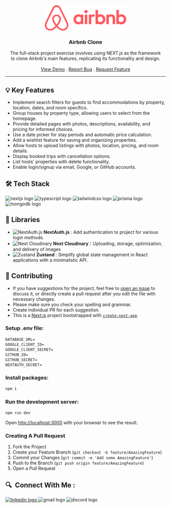 <div align="center">
  <a href="https://github.com/athenacheng15/airbnb-clone">
    <img src="public/images/logo.png" alt="Logo" height="80">
  </a>

  <h3 align="center">Airbnb Clone</h3>

  <p align="center">
    The full-stack project exercise involves using NEXT.js as the framework  <br> to clone Airbnb's main features, replicating its functionality and design.
    <br/>
    <br/>
    <a href="https://arbnb-clone-vert.vercel.app">View Demo</a>
    .
    <a href="https://github.com/athenacheng15/airbnb-clone/issues">Report Bug</a>
    .
    <a href="https://github.com/athenacheng15/airbnb-clone/issues">Request Feature</a>
  </p>
</div>
<hr>

 ## 💡 Key Features
* Implement search filters for guests to find accommodations by property, location, dates, and room specifics.
* Group houses by property type, allowing users to select from the homepage.
* Provide detailed pages with photos, descriptions, availability, and pricing for informed choices.
* Use a date picker for stay periods and automatic price calculation.
* Add a wishlist feature for saving and organizing properties.
* Allow hosts to upload listings with photos, location, pricing, and room details.
* Display booked trips with cancellation options.
* List hosts' properties with delete functionality.
* Enable login/signup via email, Google, or GitHub accounts.

 ## 🛠 Tech Stack 
![nextjs logo](https://img.shields.io/badge/Next.js-000000?logo=nextdotjs&logoColor=white&style=for-the-badge)
  ![typescript logo](https://img.shields.io/badge/TypeScript-3178C6?logo=typescript&logoColor=white&style=for-the-badge)
  ![tailwindcss logo](https://img.shields.io/badge/TailwindCSS-06B6D4?logo=tailwindcss&logoColor=black&style=for-the-badge)
  ![prisma logo](https://img.shields.io/badge/Prisma-2D3748?logo=prisma&logoColor=white&style=for-the-badge)
  ![mongodb logo](https://img.shields.io/badge/MongoDB-47A248?logo=mongodb&logoColor=white&style=for-the-badge)


## 📖 Libraries
* <img src="https://encrypted-tbn0.gstatic.com/images?q=tbn:ANd9GcRLiiZD803XYeFxyVSPRNfI8SxO4UABqJcGyreAGxUmUw&s" alt="NextAuth.js" width="14"/>  **NextAuth.js** : Add authentication to project for various login methods.
* <img src="https://pbs.twimg.com/profile_images/1674799535665684482/SgGTyzXN_400x400.png" alt="Next Cloudinary" width="14"/>  **Next Cloudinary**：Uploading, storage, optimization, and delivery of images
* <img src="https://img.stackshare.io/service/11559/zustand.png" alt="Zustand" width="14"/>  **Zustand** : Simplify global state management in React applications with a minimalistic API.


## 🔮 Contributing

* If you have suggestions for the project, feel free to [open an issue](https://github.com/athenacheng15/airbnb-clone/issues/new) to discuss it, or directly create a pull request after you edit the file with necessary changes.
* Please make sure you check your spelling and grammar.
* Create individual PR for each suggestion.
* This is a [Next.js](https://nextjs.org/) project bootstrapped with [`create-next-app`](https://github.com/vercel/next.js/tree/canary/packages/create-next-app).



### Setup .env file:
```
DATABASE_URL=
GOOGLE_CLIENT_ID=
GOOGLE_CLIENT_SECRET=
GITHUB_ID=
GITHUB_SECRET=
NEXTAUTH_SECRET=
```

### Install packages:
```bash
npm i
```

### Run the development server:
```bash
npm run dev
```

Open [http://localhost:3000](http://localhost:3000) with your browser to see the result.

### Creating A Pull Request

1. Fork the Project
2. Create your Feature Branch (`git checkout -b feature/AmazingFeature`)
3. Commit your Changes (`git commit -m 'Add some AmazingFeature'`)
4. Push to the Branch (`git push origin feature/AmazingFeature`)
5. Open a Pull Request

<h2 align="left">🔍&nbsp Connect With Me :</h2>
<div align="left">
  <a href="https://www.linkedin.com/in/yuchuncheng-athena/" target="_blank">
    <img src="https://img.shields.io/static/v1?message=Yu-Chun%20Cheng&logo=linkedin&label=&color=333333&logoColor=white&labelColor=0077B5&style=for-the-badge" height="35" alt="linkedin logo"  />
  </a>
  <img src="https://img.shields.io/static/v1?message=athenachengyc15&logo=gmail&label=&color=333333&logoColor=white&labelColor=D14836&style=for-the-badge" height="35" alt="gmail logo"  />
  <img src="https://img.shields.io/static/v1?message=yuchun_cheng&logo=discord&label=&color=333333&logoColor=white&labelColor=5865F2&style=for-the-badge" height="35" alt="discord logo"  />
</div>
